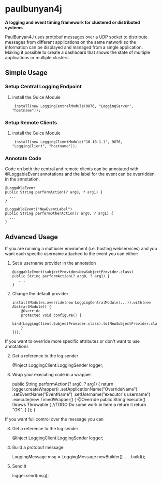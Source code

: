 paulbunyan4j
============
__A logging and event timing framework for clustered or distributed systems__

PaulBunyan4J uses protobuf messages over a UDP socket to distribute messages from different applications on the same network so the information can be displayed and managed from a single application.  Making it possible to create a dashboard that shows the state of multiple applications or multiple clusters.

Simple Usage
---------------------
### Setup Central Logging Endpoint

1. Install the Guice Module

        install(new LoggingCentralModule(9876, "LoggingServer", "hostname"));

### Setup Remote Clients

1. Install the Guice Module

        install(new LoggingClientModule("10.10.1.1", 9876, "LoggingClient", "hostname"));

### Annotate Code

Code on both the central and remote clients can be annotated with @LoggableEvent annotations and the label for the event can be overridden in the annotation.

    @LoggableEvent
    public String performAction(? arg0, ? arg1) {
      ...
    }  

    @LoggableEvent("NewEventLabel")
    public String performOtherAction(? arg0, ? arg1) {
      ...
    } 

Advanced Usage
---------------------

If you are running a multiuser enviroment (i.e. hosting webservices)  and you want each specific username attached to the event you can either:

1.  Set a username provider in the annotation

        @LoggableEvent(subjectProvider=NewSubjectProvider.class)
        public String performAction(? arg0, ? arg1) {
           ...
        }  

1.  Change the default provider

		install(Modules.override(new LoggingCentralModule(...)).with(new AbstractModule() {
			@Override
			protected void configure() {
				bind(LoggingClient.SubjectProvider.class).to(NewSubjectProvider.class);
			}
		}));

If you want to override more specific attributes or don't want to use annotations

  2.  Get a reference to the log sender

        @Inject LoggingClient.LoggingSender logger;

  2.  Wrap your executing code in a wrapper

        public String performAction(? arg0, ? arg1) {
          return logger.createWrapper()
                      .setApplicationName("OverrideName")
                      .setEventName("EventName")
                      .setUsername("executor's username")
                      .execute(new TimedWrapper<String>() {
					@Override
					public String execute() throws Throwable {
					        //TODO Do some work in here a return it
						return "OK";
					}
				});
        }  


If you want full control over the message you can 

  3.  Get a reference to the log sender

        @Inject LoggingClient.LoggingSender logger;

  3.  Build a protobuf message

        LoggingMessage msg = LoggingMessage.newBuilder() ....  .build();

  3.  Send it

        logger.send(msg);